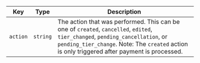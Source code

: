 | Key      | Type     | Description                                                                                                                                                                                                                    |
| -------- | -------- | ------------------------------------------------------------------------------------------------------------------------------------------------------------------------------------------------------------------------------ |
| `action` | `string` | The action that was performed. This can be one of `created`, `cancelled`, `edited`, `tier_changed`, `pending_cancellation`, or `pending_tier_change`. Note: The `created` action is only triggered after payment is processed. |
